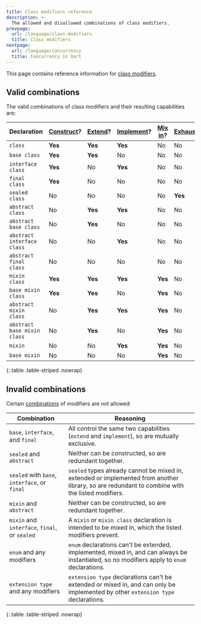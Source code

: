 ```yaml
---
title: Class modifiers reference
description: >-
  The allowed and disallowed combinations of class modifiers.
prevpage:
  url: /language/class-modifiers
  title: Class modifiers
nextpage:
  url: /language/concurrency
  title: Concurrency in Dart
---
```


This page contains reference information for
[class modifiers](/language/class-modifiers).

## Valid combinations

The valid combinations of class modifiers and their resulting capabilities are:

<div class="table-wrapper">

| Declaration                 | [Construct][]? | [Extend][]? | [Implement][]? | [Mix in][]? | [Exhaustive][]? |
|-----------------------------|----------------|-------------|----------------|-------------|-----------------|
| `class`                     | **Yes**        | **Yes**     | **Yes**        | No          | No              |
| `base class`                | **Yes**        | **Yes**     | No             | No          | No              |
| `interface class`           | **Yes**        | No          | **Yes**        | No          | No              |
| `final class`               | **Yes**        | No          | No             | No          | No              |
| `sealed class`              | No             | No          | No             | No          | **Yes**         |
| `abstract class`            | No             | **Yes**     | **Yes**        | No          | No              |
| `abstract base class`       | No             | **Yes**     | No             | No          | No              |
| `abstract interface class`  | No             | No          | **Yes**        | No          | No              |
| `abstract final class`      | No             | No          | No             | No          | No              |
| `mixin class`               | **Yes**        | **Yes**     | **Yes**        | **Yes**     | No              |
| `base mixin class`          | **Yes**        | **Yes**     | No             | **Yes**     | No              |
| `abstract mixin class`      | No             | **Yes**     | **Yes**        | **Yes**     | No              |
| `abstract base mixin class` | No             | **Yes**     | No             | **Yes**     | No              |
| `mixin`                     | No             | No          | **Yes**        | **Yes**     | No              |
| `base mixin`                | No             | No          | No             | **Yes**     | No              |

{:.table .table-striped .nowrap}
</div>

[Construct]: /language/classes#using-constructors
[Extend]: /language/extend
[Implement]: /language/classes#implicit-interfaces
[Mix in]: /language/mixins
[Exhaustive]: /language/branches#exhaustiveness-checking

## Invalid combinations

Certain [combinations](/language/class-modifiers#combining-modifiers)
of modifiers are not allowed:

<div class="table-wrapper">

| Combination                                   | Reasoning                                                                                                                                       |
|-----------------------------------------------|-------------------------------------------------------------------------------------------------------------------------------------------------|
| `base`, `interface`, and `final`              | All control the same two capabilities (`extend` and `implement`), so are mutually exclusive.                                                    |
| `sealed` and `abstract`                       | Neither can be constructed, so are redundant together.                                                                                          |
| `sealed` with `base`, `interface`, or `final` | `sealed` types already cannot be mixed in, extended or implemented from another library, so are redundant to combine with the listed modifiers. |
| `mixin` and `abstract`                        | Neither can be constructed, so are redundant together.                                                                                          |
| `mixin` and `interface`, `final`, or `sealed` | A `mixin` or `mixin class` declaration is intended to be mixed in, which the listed modifiers prevent.                                          |
| `enum` and any modifiers                      | `enum` declarations can't be extended, implemented, mixed in, and can always be instantiated, so no modifiers apply to `enum` declarations.     |
| `extension type` and any modifiers            | `extension type` declarations can't be extended or mixed in, and can only be implemented by other `extension type` declarations.                |

{:.table .table-striped .nowrap}
</div>
